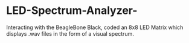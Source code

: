 # LED-Spectrum-Analyzer-
Interacting with the BeagleBone Black, coded an 8x8 LED Matrix which displays .wav files in the form of a visual spectrum.

